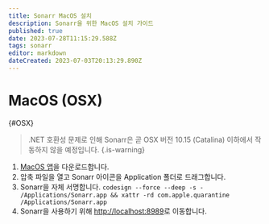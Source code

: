 ```yaml
---
title: Sonarr MacOS 설치
description: Sonarr을 위한 MacOS 설치 가이드
published: true
date: 2023-07-28T11:15:29.588Z
tags: sonarr
editor: markdown
dateCreated: 2023-07-03T20:13:29.890Z
---
```


# MacOS (OSX)

{#OSX}

> .NET 호환성 문제로 인해 Sonarr은 곧 OSX 버전 10.15 (Catalina) 이하에서 작동하지 않을 예정입니다.
{.is-warning}

1. [MacOS 앱](https://services.sonarr.tv/v1/download/main/latest?version=3&os=macos&installer=true)을 다운로드합니다.
1. 압축 파일을 열고 Sonarr 아이콘을 Application 폴더로 드래그합니다.
1. Sonarr을 자체 서명합니다. `codesign --force --deep -s - /Applications/Sonarr.app && xattr -rd com.apple.quarantine /Applications/Sonarr.app`
1. Sonarr을 사용하기 위해 <http://localhost:8989>로 이동합니다.